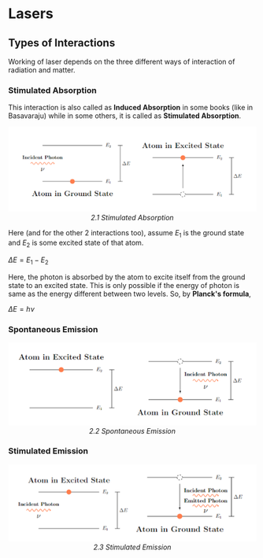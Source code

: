 # Lasers

## Types of Interactions

Working of laser depends on the three different ways of interaction of radiation and matter.

### Stimulated Absorption

This interaction is also called as **Induced Absorption** in some books (like in Basavaraju) while in some others, it is called as **Stimulated Absorption**.

<p align="center">
    <img src="./img/03_induced_absorption.png"><br/>
    <i>2.1 Stimulated Absorption</i>
</p>

Here (and for the other 2 interactions too), assume $E_{1}$ is the ground state and $E_{2}$ is some excited state of that atom.

$\Delta E = E_{1} - E_{2}$<br/>

Here, the photon is absorbed by the atom to excite itself from the ground state to an excited state. This is only possible if the energy of photon is same as the energy different between two levels. So, by **Planck's formula**,

$\Delta E = h\nu$ 

### Spontaneous Emission

<p align="center">
    <img src="./img/04_spontaneous_emission.png"><br/>
    <i>2.2 Spontaneous Emission</i>
</p>

### Stimulated Emission

<p align="center">
    <img src="./img/05_stimulated_emission.png"><br/>
    <i>2.3 Stimulated Emission</i>
</p>